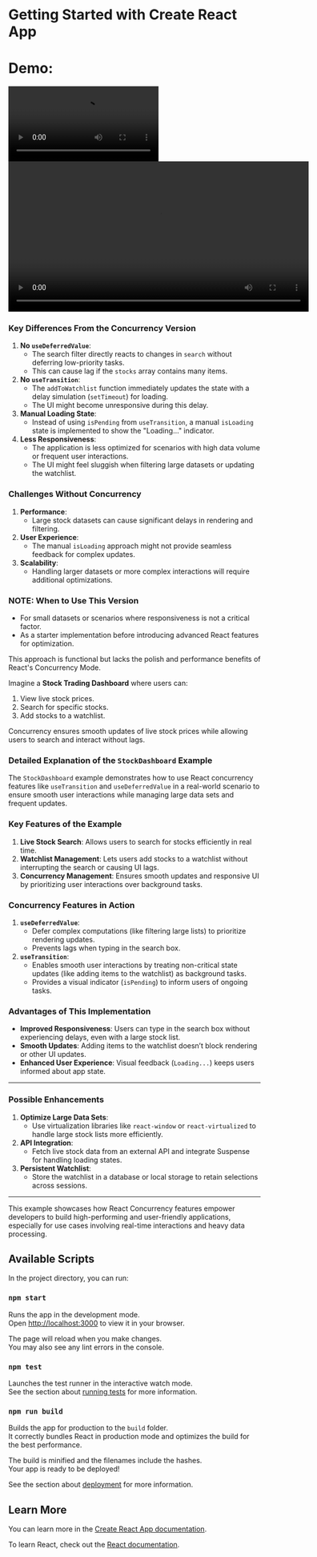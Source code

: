# Getting Started with Create React App

# Demo: 
![React Concurrency Demo](https://github.com/VeenaPD/react-concurrency-demo/blob/main/public/demo-video.mp4)
<video controls width="600">
  <source src="https://github.com/VeenaPD/react-concurrency-demo/blob/main/public/demo-video.mp4" type="video/mp4">
  Your browser does not support the video tag.
</video>

### **Key Differences From the Concurrency Version**

1. **No `useDeferredValue`**:
    - The search filter directly reacts to changes in `search` without deferring low-priority tasks.
    - This can cause lag if the `stocks` array contains many items.
2. **No `useTransition`**:
    - The `addToWatchlist` function immediately updates the state with a delay simulation (`setTimeout`) for loading.
    - The UI might become unresponsive during this delay.
3. **Manual Loading State**:
    - Instead of using `isPending` from `useTransition`, a manual `isLoading` state is implemented to show the "Loading..." indicator.
4. **Less Responsiveness**:
    - The application is less optimized for scenarios with high data volume or frequent user interactions.
    - The UI might feel sluggish when filtering large datasets or updating the watchlist.

### **Challenges Without Concurrency**

1. **Performance**:
    - Large stock datasets can cause significant delays in rendering and filtering.
2. **User Experience**:
    - The manual `isLoading` approach might not provide seamless feedback for complex updates.
3. **Scalability**:
    - Handling larger datasets or more complex interactions will require additional optimizations.

### **NOTE: When to Use This Version**

- For small datasets or scenarios where responsiveness is not a critical factor.
- As a starter implementation before introducing advanced React features for optimization.

This approach is functional but lacks the polish and performance benefits of React's Concurrency Mode.


Imagine a **Stock Trading Dashboard** where users can:

1. View live stock prices.
2. Search for specific stocks.
3. Add stocks to a watchlist.

Concurrency ensures smooth updates of live stock prices while allowing users to search and interact without lags.

### **Detailed Explanation of the `StockDashboard` Example**

The `StockDashboard` example demonstrates how to use React concurrency features like `useTransition` and `useDeferredValue` in a real-world scenario to ensure smooth user interactions while managing large data sets and frequent updates.

### **Key Features of the Example**

1. **Live Stock Search**: Allows users to search for stocks efficiently in real time.
2. **Watchlist Management**: Lets users add stocks to a watchlist without interrupting the search or causing UI lags.
3. **Concurrency Management**: Ensures smooth updates and responsive UI by prioritizing user interactions over background tasks.

### **Concurrency Features in Action**

1. **`useDeferredValue`**:
    - Defer complex computations (like filtering large lists) to prioritize rendering updates.
    - Prevents lags when typing in the search box.
2. **`useTransition`**:
    - Enables smooth user interactions by treating non-critical state updates (like adding items to the watchlist) as background tasks.
    - Provides a visual indicator (`isPending`) to inform users of ongoing tasks.

### **Advantages of This Implementation**

- **Improved Responsiveness**: Users can type in the search box without experiencing delays, even with a large stock list.
- **Smooth Updates**: Adding items to the watchlist doesn’t block rendering or other UI updates.
- **Enhanced User Experience**: Visual feedback (`Loading...`) keeps users informed about app state.

---

### **Possible Enhancements**

1. **Optimize Large Data Sets**:
    - Use virtualization libraries like `react-window` or `react-virtualized` to handle large stock lists more efficiently.
2. **API Integration**:
    - Fetch live stock data from an external API and integrate Suspense for handling loading states.
3. **Persistent Watchlist**:
    - Store the watchlist in a database or local storage to retain selections across sessions.

---

This example showcases how React Concurrency features empower developers to build high-performing and user-friendly applications, especially for use cases involving real-time interactions and heavy data processing.


## Available Scripts

In the project directory, you can run:

### `npm start`

Runs the app in the development mode.\
Open [http://localhost:3000](http://localhost:3000) to view it in your browser.

The page will reload when you make changes.\
You may also see any lint errors in the console.

### `npm test`

Launches the test runner in the interactive watch mode.\
See the section about [running tests](https://facebook.github.io/create-react-app/docs/running-tests) for more information.

### `npm run build`

Builds the app for production to the `build` folder.\
It correctly bundles React in production mode and optimizes the build for the best performance.

The build is minified and the filenames include the hashes.\
Your app is ready to be deployed!

See the section about [deployment](https://facebook.github.io/create-react-app/docs/deployment) for more information.


## Learn More

You can learn more in the [Create React App documentation](https://facebook.github.io/create-react-app/docs/getting-started).

To learn React, check out the [React documentation](https://reactjs.org/).
